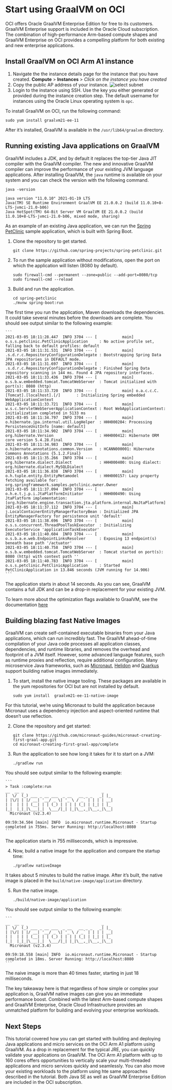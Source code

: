 # Start using GraalVM on OCI 

OCI offers Oracle GraalVM Enterprise Edition for free to its customers. GraalVM Enterprise support is included in the Oracle Cloud subscription. The combination of high-performance Arm-based compute shapes and GraalVM Enterprise on OCI provides a compelling platform for both existing and new enterprise applications.

## Install GraalVM on OCI Arm A1 instance

1. Navigate the the instance details page for the instance that you have created. **Compute** >   **Instances**  > *Click on the instance you have created* 
1. Copy the public AP address of your instance. 
   ![select subnet](./images/01_setup_instance_firewall_01.png)
1. Login to the instance using SSH. Use the key you either generated or provided during the instance creation step. The default username for instances using the Oracle Linux operating system is `opc`.  

To install GraalVM on OCI, run the following command:
 
```
sudo yum install graalvm21-ee-11
```

After it’s installed, GraalVM is available in the `/usr/lib64/graalvm` directory.

## Running existing Java applications on GraalVM 

GraalVM includes a JDK, and by default it replaces the top-tier Java JIT compiler with the GraalVM compiler. The new and innovative GraalVM compiler can improve the performance of your existing JVM language applications. After installing GraalVM, the `java` runtime is available on your system and you can check the version with the following command. 

```
java -version

java version "11.0.10" 2021-01-19 LTS
Java(TM) SE Runtime Environment GraalVM EE 21.0.0.2 (build 11.0.10+8-LTS-jvmci-21.0-b06)
Java HotSpot(TM) 64-Bit Server VM GraalVM EE 21.0.0.2 (build 11.0.10+8-LTS-jvmci-21.0-b06, mixed mode, sharing)
```

As an example of an existing Java application, we can run the [Spring PetClinic](https://projects.spring.io/spring-petclinic/) sample application, which is built with Spring Boot. 

1. Clone the repository to get started. 

    ```
    git clone https://github.com/spring-projects/spring-petclinic.git
    ```

2. To run the sample application without modifications, open the port on which the application will listen (8080 by default). 

    ```
    sudo firewall-cmd --permanent --zone=public --add-port=8080/tcp 
    sudo firewall-cmd --reload
    ```

3. Build and run the application.

    ```
    cd spring-petclinic
    ./mvnw spring-boot:run 
    ```
The first time you run the application, Maven downloads the dependencies. It could take several minutes before the downloads are complete.
You should see output similar to the following example:

    ```
    2021-03-05 18:11:28.447  INFO 3704 --- [           main] o.s.s.petclinic.PetClinicApplication     : No active profile set, falling back to default profiles: default
    2021-03-05 18:11:31.531  INFO 3704 --- [           main] .s.d.r.c.RepositoryConfigurationDelegate : Bootstrapping Spring Data JPA repositories in DEFAULT mode.
    2021-03-05 18:11:31.697  INFO 3704 --- [           main] .s.d.r.c.RepositoryConfigurationDelegate : Finished Spring Data repository scanning in 144 ms. Found 4 JPA repository interfaces.
    2021-03-05 18:11:33.436  INFO 3704 --- [           main] o.s.b.w.embedded.tomcat.TomcatWebServer  : Tomcat initialized with port(s): 8080 (http)
    2021-03-05 18:11:33.720  INFO 3704 --- [           main] o.a.c.c.C.[Tomcat].[localhost].[/]       : Initializing Spring embedded WebApplicationContext
    2021-03-05 18:11:33.721  INFO 3704 --- [           main] w.s.c.ServletWebServerApplicationContext : Root WebApplicationContext: initialization completed in 5133 ms
    2021-03-05 18:11:34.797  INFO 3704 --- [           main] o.hibernate.jpa.internal.util.LogHelper  : HHH000204: Processing PersistenceUnitInfo [name: default]
    2021-03-05 18:11:34.902  INFO 3704 --- [           main] org.hibernate.Version                    : HHH000412: Hibernate ORM core version 5.4.28.Final
    2021-03-05 18:11:34.983  INFO 3704 --- [           main] o.hibernate.annotations.common.Version   : HCANN000001: Hibernate Commons Annotations {5.1.2.Final}
    2021-03-05 18:11:35.266  INFO 3704 --- [           main] org.hibernate.dialect.Dialect            : HHH000400: Using dialect: org.hibernate.dialect.MySQLDialect
    2021-03-05 18:11:36.838  INFO 3704 --- [           main] o.h.tuple.entity.EntityMetamodel         : HHH000157: Lazy property fetching available for: org.springframework.samples.petclinic.owner.Owner
    2021-03-05 18:11:37.094  INFO 3704 --- [           main] o.h.e.t.j.p.i.JtaPlatformInitiator       : HHH000490: Using JtaPlatform implementation: [org.hibernate.engine.transaction.jta.platform.internal.NoJtaPlatform]
    2021-03-05 18:11:37.112  INFO 3704 --- [           main] j.LocalContainerEntityManagerFactoryBean : Initialized JPA EntityManagerFactory for persistence unit 'default'
    2021-03-05 18:11:38.696  INFO 3704 --- [           main] o.s.s.concurrent.ThreadPoolTaskExecutor  : Initializing ExecutorService 'applicationTaskExecutor'
    2021-03-05 18:11:40.604  INFO 3704 --- [           main] o.s.b.a.e.web.EndpointLinksResolver      : Exposing 13 endpoint(s) beneath base path '/actuator'
    2021-03-05 18:11:40.758  INFO 3704 --- [           main] o.s.b.w.embedded.tomcat.TomcatWebServer  : Tomcat started on port(s): 8080 (http) with context path ''
    2021-03-05 18:11:40.783  INFO 3704 --- [           main] o.s.s.petclinic.PetClinicApplication     : Started PetClinicApplication in 13.846 seconds (JVM running for 14.906)
    ```
The application starts in about 14 seconds. As you can see, GraalVM contains a full JDK and can be a drop-in replacement for your existing JVM.  

To learn more about the optimization flags available to GraalVM, see the documentation [here](https://docs.oracle.com/en/graalvm/enterprise/20/docs/reference-manual/jvm/Options/) 

## Building blazing fast Native Images

GraalVM can create self-contained executable binaries from your Java applications, which can run incredibly fast. The GraalVM ahead-of-time compilation of your Java code processes all application classes, dependencies, and runtime libraries, and removes the overhead and footprint of a JVM itself. However, some advanced language features, such as runtime proxies and reflection, require additional configuration. Many microservice Java frameworks, such as  [Micronaut](https://micronaut.io), [Helidon](https://helidon.io) and [Quarkus](https://quarkus.io) support building native images immediately. 

1. To start, install the native image tooling. These packages are available in the yum repositories for OCI but are not installed by default.

    ```
    sudo yum install  graalvm21-ee-11-native-image
    ```

  For this tutorial, we’re using Micronaut to build the application because Micronaut uses a dependency injection and aspect-oriented runtime that doesn’t use reflection.

2. Clone the repository and get started:

    ```
    git clone https://github.com/micronaut-guides/micronaut-creating-first-graal-app.git
    cd micronaut-creating-first-graal-app/complete
    ```

3. Run the application to see how long it takes for it to start on a JVM:

    ```
    ./gradlew run
    ```

  You should see output similar to the following example:

    ```
    > Task :complete:run
    __  __ _                                  _
    |  \/  (_) ___ _ __ ___  _ __   __ _ _   _| |_
    | |\/| | |/ __| '__/ _ \| '_ \ / _` | | | | __|
    | |  | | | (__| | | (_) | | | | (_| | |_| | |_
    |_|  |_|_|\___|_|  \___/|_| |_|\__,_|\__,_|\__|
      Micronaut (v2.3.4)

    09:59:34.504 [main] INFO  io.micronaut.runtime.Micronaut - Startup completed in 755ms. Server Running: http://localhost:8080
    ```

  The application starts in 755 milliseconds, which is impressive. 

4. Now, build a native image for the application and compare the startup time:

    ```
    ./gradlew nativeImage
    ```
  It takes about 5 minutes to build the native image. After it’s built, the native image is placed in the  `build/native-image/application` directory. 

5. Run the native image.

    ```
    ./build/native-image/application
    ```

  You should see output similar to the following example:

    ```
    __  __ _                                  _
    |  \/  (_) ___ _ __ ___  _ __   __ _ _   _| |_
    | |\/| | |/ __| '__/ _ \| '_ \ / _` | | | | __|
    | |  | | | (__| | | (_) | | | | (_| | |_| | |_
    |_|  |_|_|\___|_|  \___/|_| |_|\__,_|\__,_|\__|
      Micronaut (v2.3.4)

    09:59:18.558 [main] INFO  io.micronaut.runtime.Micronaut - Startup completed in 18ms. Server Running: http://localhost:8080
    ```

  The naive image is more than 40 times faster, starting in just 18 milliseconds. 

The key takeaway here is that regardless of how simple or complex your application is, GraalVM native images can give you an immediate performance boost. Combined with the latest Arm-based compute shapes and GraalVM Enterprise, Oracle Cloud Infrastructure provides an unmatched platform for building and evolving your enterprise workloads.

## Next Steps

This tutorial covered how you can get started with building and deploying Java applications and micro services on the OCI Arm A1 platform using GraalVM. As a drop in replacement for the typical JRE, you can quickly validate your applications on GraalVM. The OCI Arm A1 platform with up to 160 cores offers opportunities to vertically scale your multi-threaded applications and micro services quickly and seamlessly. You can also move your existing workloads to the platform using hte same approaches described in the tutorial. Both Java SE as well as GraalVM Enterprise Edition are included in the OCI subscription.  
